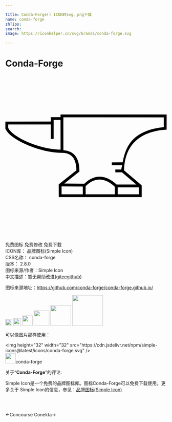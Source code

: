 ```yaml
---

title: Conda-Forge() ICON转svg、png下载
name: conda-forge
zhTips: 
search: 
image: https://iconhelper.cn/svg/brands/conda-forge.svg

---
```


# Conda-Forge  <small style="font-size: 60%;font-weight: 100"></small>

<div id="svg" class="svg-wrap">
<svg role="img" viewBox="0 0 24 24" xmlns="http://www.w3.org/2000/svg"><title>Conda-Forge icon</title><path d="M8.206 5.866l.005.396H6.754l.006.655v.005l-6.758.002v.211L0 7.973l.02.041c.212.467.663.901 1.257 1.313.594.411 1.335.796 2.145 1.13 1.62.664 3.502 1.12 5.006 1.1.746-.01 1.265.228 1.62.672.341.426.51 1.092.524 1.92L7.94 16.239l.008 1.896H20.29l-.004-1.76-2.63-2.22c.055-2.013.708-3.443 1.777-4.405 1.087-.979 2.61-1.49 4.37-1.616l.195-.015L24 5.872zm.425.422l14.946.006-.004 1.457c-1.737.155-3.29.666-4.424 1.685-.912.822-1.433 2.062-1.691 3.534l-1.617.004.002.422 1.535-.004c-.027.226-.113.4-.123.64l-.893-.003-.002.422.995.004 2.138 1.802-2.941.002c-.724-.675-1.552-1.116-2.416-1.158-.817-.04-1.638.324-2.387 1.04l-2.978-.024 2.248-1.781v-.102c.002-.943-.2-1.72-.64-2.269-.396-.496-1.007-.749-1.741-.79l-.008-4.49h.008zm-1.45.396h1.026l.008 4.404c-1.387-.02-3.125-.404-4.631-1.023-.787-.324-1.507-.698-2.066-1.086C.968 8.6.587 8.203.424 7.86v-.514l6.336-.002v2.16h.422v-2.16h.004l-.004-.435v-.226zm6.935 8.839c.75.037 1.503.436 2.18 1.078l-.002 1.112h-4.345l-.006-1.2c.706-.717 1.443-1.026 2.173-.99zM8.36 16.537l3.16.023.006 1.153h-3.16zm11.5.142l.002 1.034h-3.148V16.68z"/></svg>
</div>
<detail full-name='conda-forge'></detail>

<div class="detail-page">
<p>
<span><span class="badge-success badge">免费图标</span> <span class="badge-success badge">免费修改</span>  <span class="badge-success badge">免费下载</span> </span>
<br/>
<span>
ICON库：
<span class="badge-secondary badge">品牌图标(Simple Icon)</span> 
</span>
<br/>
<span>
CSS名称：
<span class="badge-secondary badge">conda-forge</span> 
</span>

<br/>
<span>
版本：
<span class="badge-secondary badge">2.8.0</span> 
</span>
<br/>
<span>图标来源/作者：<span class="badge-light badge">Simple Icon</span></span> 
<br/>
<span class="zh-detail">中文描述：暂无<span class="help-link"><span>帮助改进</span>(<a href="https://gitee.com/liuwave/icon-helper/edit/master/json/brands/conda-forge.json" target="_blank" rel="noopener noreferrer">gitee</a><a href="https://github.com/liuwave/icon-helper/edit/master/json/brands/conda-forge.json" target="_blank" rel="noopener noreferrer">github</a></span>)</span><br/>
</p>
</div><div class="description description alert alert-light"><p>图标来源地址：<a href="https://github.com/conda-forge/conda-forge.github.io/" target="_blank" rel="noopener noreferrer">https://github.com/conda-forge/conda-forge.github.io/</a></p></div>
<div class="alert alert-dark">
<img height="21" width="21" src="https://cdn.jsdelivr.net/npm/simple-icons@latest/icons/conda-forge.svg" />
<img height="24" width="24" src="https://cdn.jsdelivr.net/npm/simple-icons@latest/icons/conda-forge.svg" />
<img height="32" width="32" src="https://cdn.jsdelivr.net/npm/simple-icons@latest/icons/conda-forge.svg" />
<img height="48" width="48" src="https://cdn.jsdelivr.net/npm/simple-icons@latest/icons/conda-forge.svg" />
<img height="64" width="64" src="https://cdn.jsdelivr.net/npm/simple-icons@latest/icons/conda-forge.svg" />
<img height="96" width="96" src="https://cdn.jsdelivr.net/npm/simple-icons@latest/icons/conda-forge.svg" />

</div>
<div>
  <p>可以像图片那样使用：    
  </p>
  <div class="alert alert-primary" style="font-size: 14px">
    &lt;img height="32" width="32" src="https://cdn.jsdelivr.net/npm/simple-icons@latest/icons/conda-forge.svg" /&gt;
    <copy-btn content='<img height="32" width="32" src="https://cdn.jsdelivr.net/npm/simple-icons@latest/icons/conda-forge.svg" />'></copy-btn>
  </div>
  <div class="alert alert-secondary">
    <img height="32" width="32" src="https://cdn.jsdelivr.net/npm/simple-icons@latest/icons/conda-forge.svg" />conda-forge
    <copy-btn content="conda-forge" btn-title="复制图标名称"></copy-btn>
  </div>
</div>
<div class="icon-detail__container">
<p>关于“<b>Conda-Forge</b>”的评论:</p>
</div>
<Vssue title="关于“Conda-Forge”的评论" />
<div><p>Simple Icon是一个免费的品牌图标库。图标Conda-Forge可以免费下载使用。更多关于  Simple Icon的信息，参见：<a target="_blank" href="https://iconhelper.cn/brands.html">品牌图标(Simple Icon)</a>
</p></div>


<div style="padding:2rem 0 " class="page-nav"><p class="inner"><span class="prev">←<router-link to="/icon/concourse.html">Concourse</router-link></span> <span class="next"><router-link to="/icon/conekta.html">Conekta</router-link>→</span></p></div>
